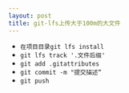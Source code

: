 ```yaml
---
layout: post
title: git-lfs上传大于100m的大文件
---
```

* ```在项目目录git lfs install```
* ```git lfs track '.文件后缀'```
* ```git add .gitattributes```
* ```git commit -m "提交描述“```
* ```git push```